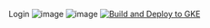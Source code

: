 Login
![image](https://user-images.githubusercontent.com/46204560/115136765-8e624a00-9fe7-11eb-8598-39369e8603c9.png)
![image](https://user-images.githubusercontent.com/46204560/115136780-a3d77400-9fe7-11eb-8118-9d94d9441f5a.png)
[![Build and Deploy to GKE](https://github.com/Ana1693/Login/actions/workflows/google.yml/badge.svg)](https://github.com/Ana1693/Login/actions/workflows/google.yml)

